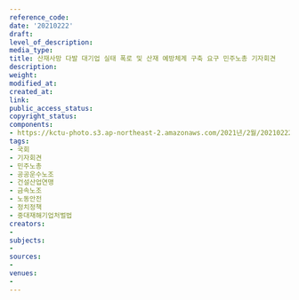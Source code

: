 ```yaml
---
reference_code: 
date: '20210222'
draft: 
level_of_description: 
media_type: 
title: 산재사망 다발 대기업 실태 폭로 및 산재 예방체계 구축 요구 민주노총 기자회견
description: 
weight: 
modified_at: 
created_at: 
link: 
public_access_status: 
copyright_status: 
components:
- https://kctu-photo.s3.ap-northeast-2.amazonaws.com/2021년/2월/20210222-산재사망+다발+대기업+실태+폭로+및+산재+예방체계+구축+요구+민주노총+기자회견_국회_기자회견_민주노총_공공운수노조_건설산업연맹_금속노조_노동안전_정치정책_중대재해기업처벌법/_1DX1961.jpg
tags:
- 국회
- 기자회견
- 민주노총
- 공공운수노조
- 건설산업연맹
- 금속노조
- 노동안전
- 정치정책
- 중대재해기업처벌법
creators:
- 
subjects:
- 
sources:
- 
venues:
- 
---
```


